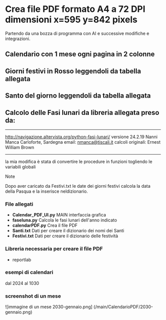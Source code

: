 # Crea file PDF formato A4 a 72 DPI dimensioni x=595 y=842 pixels

Partendo da una bozza di programma con AI e successive modifiche e integrazioni.

## Calendario con 1 mese ogni pagina in 2 colonne

## Giorni festivi in Rosso leggendoli da tabella allegata

## Santo del giorno leggendoli da tabella allegata

## Calcolo delle Fasi lunari da libreria allegata preso da:
_____________________________________________________________________
http://navigazione.altervista.org/python-fasi-lunari/
versione 24.2.19
Nanni Manca
Carloforte, Sardegna
email: nmanca@tiscali.it
calcoli originali: Ernest William Brown
__________________________________________________________
la mia modifica è stata di convertire le procedure in funzioni  togliendo le variabili globali

> [!NOTE]
Dopo aver caricato da Festivi.txt le date dei giorni festivi calcola la data della Pasqua e la inserisce neldizionario.

### File allegati
- **Calendar_PDF_UI.py**  MAIN interfaccia grafica 
- **faseluna.py**  Calcola le fasi lunari dell'anno indicato          
- **calendarPDF.py**  Crea il file PDF
- **Santi.txt**  Dati per creare il dizionario dei nomi dei Santi
- **Festivi.txt**  Dati per creare il dizionario delle festività

### Libreria necessaria per creare il file PDF
- reportlab

### esempi di calendari 
dal 2024 al 1030
### screenshot di un mese
![immagine di un mese 2030-gennaio.png] (/main/CalendarioPDF/2030-gennaio.png)

